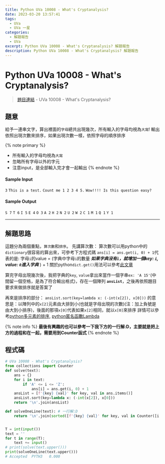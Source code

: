 ```yaml
---
title: Python UVa 10008 - What's Cryptanalysis?
date: 2023-03-20 13:57:41
tags:
  - UVa
  - UVa 一星
categories:
  - 解題報告
  - UVa
excerpt: Python UVa 10008 - What's Cryptanalysis? 解題報告
description: Python UVa 10008 - What's Cryptanalysis? 解題報告
---
```

# Python UVa 10008 - What's Cryptanalysis?

>[題目連結](https://onlinejudge.org/index.php?option=onlinejudge&Itemid=8&category=12&page=show_problem&problem=949) - UVa 10008 - What's Cryptanalysis?



## 題意
給予一連串文字，算出裡面的`字母`總共出現幾次，所有輸入的字母均視為`大寫`!
輸出依照出現次數來排序，如果出現次數一樣，依照字母的順序排序

{% note primary %}
 - 所有輸入的字母均視為`大寫`
 - 忽略所有字母以外的字元
 - 注意input，是全部輸入完才會一起輸出
{% endnote %}

#### Sample Input 
`3`
`This is a test.`
`Count me 1 2 3 4 5.`
`Wow!!!! Is this question easy?`

#### Sample Output 
`S 7`
`T 6`
`I 5`
`E 4`
`O 3`
`A 2`
`H 2`
`N 2`
`U 2`
`W 2`
`C 1`
`M 1`
`Q 1`
`Y 1`

---
## 解題思路
這題分為兩個重點，`算次數`和`排序`。
先講算次數：
算次數可以用python中的`dictionary`很容易的算出來，可參考下方程式碼
`ans[i] = ans.get(i, 0) + 1`代表的是: 字母`i`的value = (字典中字母`i`的數量 ***如果字典沒有`i`，就增加一個key: `i`, value: `0`進入字典*** ) + 1
關於python`dict.get()`用法可以參考[此文章](https://www.w3schools.com/python/ref_dictionary_get.asp)

算完字母出現幾次後，我把字典的`key`, `value`拿出來當作一個字串`ex: 'A 15'`(中間留一個空格，是為了符合輸出格式)，存在一個陣列 **`ansList`**，之後再依照題目要求來做排序就是答案了

再來是排序的部分：
`ansList.sort(key=lambda x: (-int(x[2]), x[0]))` 的意思是：以陣列中的`x[2]`元素由大排到小(也就是字母出現的次數)(注：加上負號是由大到小排序)，後面的那項`x[0]`代表如果`x[2]`相同，就以`x[0]`來排序
詳情可以參考[python多元素的排序](https://stackoverflow.com/questions/4233476/sort-a-list-by-multiple-attributes), [python匿名函數Lambda](https://www.w3schools.com/python/python_lambda.asp)

{% note info %}
**最後有興趣的也可以參考一下我下方的一行解:D，主要就是把上方的過程和在一起，需要用到Counter函式**
{% endnote %}

## 程式碼
```python
# UVa 10008 - What's Cryptanalysis?
from collections import Counter
def solve(text):
    ans = {}
    for i in text:
        if 'A' <= i <= 'Z':
            ans[i] = ans.get(i, 0) + 1
    ansList = [f'{key} {val}' for key, val in ans.items()]
    ansList.sort(key=lambda x: (-int(x[2]), x[0]))
    return '\n'.join(ansList)

def solveOneLine(text): # 一行解:D
    return '\n'.join(sorted([f'{key} {val}' for key, val in Counter([i for i in text if 'A' <= i <= 'Z']).items()], key=lambda x: (-int(x[2]), x[0])))


T = int(input())
text = ''
for t in range(T):
    text += input()
# print(solve(text.upper()))
print(solveOneLine(text.upper()))
# Accepted	PYTH3	0.000
```